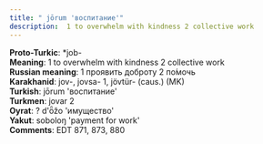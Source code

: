 ```yaml
---
title: " jōrum 'воспитание'"
description:  1 to overwhelm with kindness 2 collective work
---
```


<strong>Proto-Turkic</strong>:  *job-<br>
<strong>Meaning</strong>:  1 to overwhelm with kindness 2 collective work<br>
<strong>Russian meaning</strong>:  1 проявить доброту 2 по́мочь<br>
<strong>Karakhanid</strong>:  jov-, jovsa- 1, jövtür- (caus.) (MK)<br>
<strong>Turkish</strong>:  jōrum 'воспитание'<br>
<strong>Turkmen</strong>:  jovar 2<br>
<strong>Oyrat</strong>:  ? d'ȫžo 'имущество'<br>
<strong>Yakut</strong>:  soboloŋ 'payment for work'<br>
<strong>Comments</strong>:  EDT 871, 873, 880<br>



